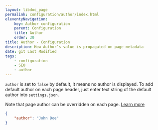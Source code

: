 ```yaml
---
layout: libdoc_page
permalink: configuration/author/index.html
eleventyNavigation:
    key: Author configuration
    parent: Configuration
    title: Author
    order: 30
title: Author - Configuration
description: How Author’s value is propagated on page metadata
date: git Last Modified
tags:
    - configuration
    - SEO
    - author
---
```


`author` is set to `false` by default, it means no author is displayed. To add default author on each page header, just enter text string of the default author into `settings.json`. 

<aside>
    <p class="alert alert-info">
        Note that page author can be overridden on each page. <a href="/content/front-matter/author.md">Learn more</a>
    </p>
</aside>

```json
{
    "author": "John Doe"
}
```

